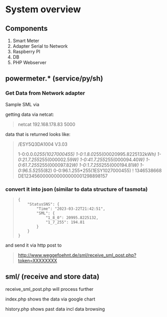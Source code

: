 # System overview

## Components

1. Smart Meter
2. Adapter Serial to Network
3. Raspberry PI
4. DB
5. PHP Webserver
 

## powermeter.* (service/py/sh)

### Get Data from Network adapter

Sample SML via

getting data via netcat:

> netcat 192.168.178.83 5000

data that is returned looks like:

>  /ESY5Q3DA1004 V3.03
>  
>  1-0:0.0.0*255(1027000455)
>  1-0:1.8.0*255(00020995.8225132*kWh)
>  1-0:21.7.255*255(000002.59*W)
>  1-0:41.7.255*255(000094.40*W)
>  1-0:61.7.255*255(000097.82*W)
>  1-0:1.7.255*255(000194.81*W)
>  1-0:96.5.5*255(82)
>  0-0:96.1.255*255(1ESY1027000455)
>  !
>  1346538668
>  DE1234560000000000000001298898157


### convert it into json (similar to data structure of tasmota)

>     {
>         "StatusSNS": {
>             "Time": "2023-03-22T21:42:51",
>             "SML": {
>                 "1_8_0": 20995.8225132,
>                 "1_7_255": 194.81
>             }
>         }
>     }

and send it via http post to

> http://www.weggefoehnt.de/sml/receive_sml_post.php?token=XXXXXXXX

## sml/ (receive and store data)

receive_sml_post.php will process further

index.php shows the data via google chart

history.php shows past data incl data browsing